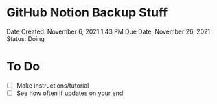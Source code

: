 # GitHub Notion Backup Stuff

Date Created: November 6, 2021 1:43 PM
Due Date: November 26, 2021
Status: Doing

# To Do

- [ ]  Make instructions/tutorial
- [ ]  See how often if updates on your end